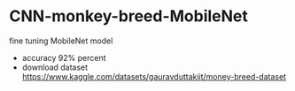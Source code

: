 # CNN-monkey-breed-MobileNet
 fine tuning MobileNet model
 * accuracy 92% percent
 * download dataset https://www.kaggle.com/datasets/gauravduttakiit/money-breed-dataset
